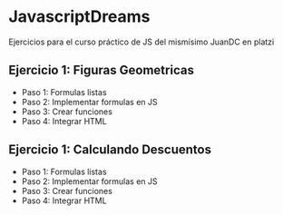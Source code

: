 # JavascriptDreams
Ejercicios para el curso práctico de JS del mismísimo JuanDC en platzi

## Ejercicio 1: Figuras Geometricas

- Paso 1: Formulas listas
- Paso 2: Implementar formulas en JS
- Paso 3: Crear funciones
- Paso 4: Integrar HTML

## Ejercicio 1: Calculando Descuentos

- Paso 1: Formulas listas
- Paso 2: Implementar formulas en JS
- Paso 3: Crear funciones
- Paso 4: Integrar HTML